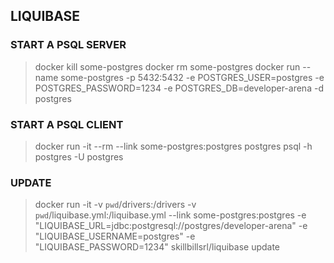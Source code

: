 ## LIQUIBASE

### START A PSQL SERVER 

> docker kill some-postgres 
> docker rm some-postgres
> docker run --name some-postgres -p 5432:5432 -e POSTGRES_USER=postgres -e POSTGRES_PASSWORD=1234 -e POSTGRES_DB=developer-arena -d postgres

### START A PSQL CLIENT

> docker run -it --rm --link some-postgres:postgres postgres psql -h postgres -U postgres

### UPDATE

> docker run -it -v `pwd`/drivers:/drivers -v `pwd`/liquibase.yml:/liquibase.yml --link some-postgres:postgres -e "LIQUIBASE_URL=jdbc:postgresql://postgres/developer-arena" -e "LIQUIBASE_USERNAME=postgres" -e "LIQUIBASE_PASSWORD=1234" skillbillsrl/liquibase update
